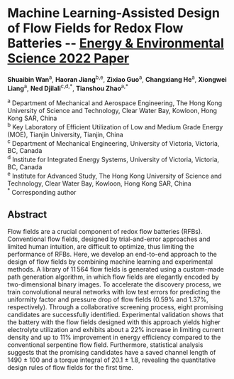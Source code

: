 # Machine Learning-Assisted Design of Flow Fields for Redox Flow Batteries -- [Energy & Environmental Science 2022 Paper](ttps://doi.org/10.1039/D1EE03224K)
**Shuaibin Wan**<sup>a</sup>, **Haoran Jiang**<sup>b,e</sup>, **Zixiao Guo**<sup>a</sup>, **Changxiang He**<sup>a</sup>, **Xiongwei Liang**<sup>a</sup>, **Ned Djilali**<sup>c,d,\*</sup>, **Tianshou Zhao**<sup>a,\*</sup> <br/>

<sup>a</sup> Department of Mechanical and Aerospace Engineering, The Hong Kong University of Science and Technology, Clear Water Bay, Kowloon, Hong Kong SAR, China <br/>
<sup>b</sup> Key Laboratory of Efficient Utilization of Low and Medium Grade Energy (MOE), Tianjin University, Tianjin, China <br/>
<sup>c</sup> Department of Mechanical Engineering, University of Victoria, Victoria, BC, Canada <br/>
<sup>d</sup> Institute for Integrated Energy Systems, University of Victoria, Victoria, BC, Canada <br/>
<sup>e</sup> Institute for Advanced Study, The Hong Kong University of Science and Technology, Clear Water Bay, Kowloon, Hong Kong SAR, China <br/>
<sup>\*</sup> Corresponding author <br/>


## Abstract
Flow fields are a crucial component of redox flow batteries (RFBs). Conventional flow fields, designed by trial-and-error approaches and limited human intuition, are difficult to optimize, thus limiting the performance of RFBs. Here, we develop an end-to-end approach to the design of flow fields by combining machine learning and experimental methods. A library of 11 564 flow fields is generated using a custom-made path generation algorithm, in which flow fields are elegantly encoded by two-dimensional binary images. To accelerate the discovery process, we train convolutional neural networks with low test errors for predicting the uniformity factor and pressure drop of flow fields (0.59% and 1.37%, respectively). Through a collaborative screening process, eight promising candidates are successfully identified. Experimental validation shows that the battery with the flow fields designed with this approach yields higher electrolyte utilization and exhibits about a 22% increase in limiting current density and up to 11% improvement in energy efficiency compared to the conventional serpentine flow field. Furthermore, statistical analysis suggests that the promising candidates have a saved channel length of 1490 ± 100 and a torque integral of 20.1 ± 1.8, revealing the quantitative design rules of flow fields for the first time.

